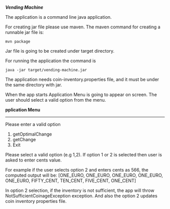 ***Vending Machine***

The application is a command line java application.

For creating jar file please use maven.
The maven command for creating a runnable jar file is:

`mvn package`

Jar file is going to be created under target directory.

For running the application the command is

`java -jar target/vending-machine.jar`

The application needs coin-inventory.properties file, and it must be under the same directory with jar.

When the app starts Application Menu is going to appear on screen. The user should select a valid option from the menu.

**pplication Menu**
***********************************************************************************************

Please enter a valid option
1. getOptimalChange
2. getChange
3. Exit

Please select a valid option (e.g 1,2). If option 1 or 2 is selected then user is asked to enter cents value.

For example if the user selects option 2 and enters cents as 566,
the computed output will be:
[ONE_EURO, ONE_EURO, ONE_EURO, ONE_EURO, ONE_EURO, FIFTY_CENT, TEN_CENT, FIVE_CENT, ONE_CENT]


In option 2 selection, if the inventory is not sufficient, the app will throw NotSufficientCoinageException exception.
And also the option 2 updates coin inventory properties file.
